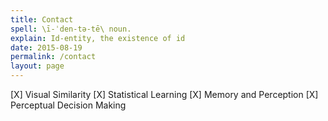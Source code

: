 ```yaml
---
title: Contact
spell: \ī-ˈden-tə-tē\ noun.
explain: Id-entity, the existence of id 
date: 2015-08-19
permalink: /contact
layout: page
---
```


[X] Visual Similarity
[X] Statistical Learning
[X] Memory and Perception
[X] Perceptual Decision Making